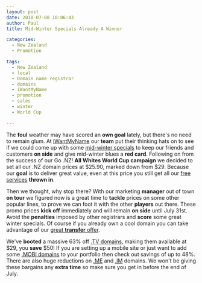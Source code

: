 ```yaml
---
layout: post
date: 2010-07-08 18:06:43
author: Paul
title: Mid-Winter Specials Already A Winner

categories:
  - New Zealand
  - Promotion

tags:
  - New Zealand
  - local
  - Domain name registrar
  - domains
  - iWantMyName
  - promotion
  - sales
  - winter
  - World Cup

---
```


The **foul** weather may have scored an **own goal** lately, but there's no need to remain glum. At [iWantMyName](https://iwantmyname.co.nz/) our **team** put their thinking hats on to see if we could come up with some [mid-winter specials](https://iwantmyname.co.nz/domains/domain-name-registration-list-of-extensions) to keep our friends and customers **on side** and give mid-winter blues a **red card**. Following on from the success of our Go .NZ! **All Whites World Cup campaign** we decided to set all our .NZ domain prices at $25.90, marked down from $29. Because our **goal** is to deliver great value, even at this price you still get all our [free services](https://iwantmyname.co.nz/services) **thrown in**.

Then we thought, why stop there? With our marketing **manager** out of town **on tour** we figured now is a great time to **tackle** prices on some other popular lines, to prove we can foot it with the other **players** out there. These promo prices **kick off** immediately and will remain **on side** until July 31st. Avoid the **penalties** imposed by other registrars and **score** some great winter specials. Of course if you already own a cool domain you can take advantage of our [great **transfer** offer](https://iwantmyname.co.nz/domains/domain-transfer).

We've **booted** a massive 63% off [.TV domains](https://iwantmyname.co.nz/domains/tv-tuvaluan-domain-name-registration-for-tuvalu), making them available at $29, you **save** $50! If you are setting up a mobile site or just want to add some [.MOBI domains](https://iwantmyname.co.nz/domains/mobi-domain-name-registration-for-mobile) to your portfolio then check out savings of up to 48%. There are also huge reductions on [.ME](https://iwantmyname.co.nz/domains/me-montenegrean-domain-name-registration-for-montenegro) and [.IM](https://iwantmyname.co.nz/domains/im-domain-name-registration-for-isle-of-man) domains. We won't be giving these bargains any **extra time** so make sure you get in before the end of July.

